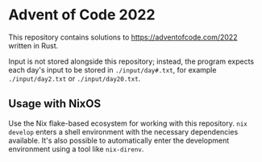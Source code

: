 # Advent of Code 2022

This repository contains solutions to https://adventofcode.com/2022 written in
Rust.

Input is not stored alongside this repository; instead, the program expects each
day's input to be stored in `./input/day#.txt`, for example `./input/day2.txt`
or `./input/day20.txt`.

## Usage with NixOS

Use the Nix flake-based ecosystem for working with this repository.
`nix develop` enters a shell environment with the necessary dependencies
available. It's also possible to automatically enter the development environment
using a tool like `nix-direnv`.
